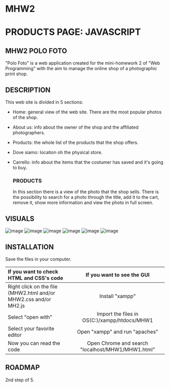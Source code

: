 # MHW2

# PRODUCTS PAGE: JAVASCRIPT

## MHW2 POLO FOTO
"Polo Foto" is a web application created for the mini-homework 2 of "Web Programming" with the aim to manage the online shop of a photographic print shop.

## DESCRIPTION
This web site is divided in 5 sections:
- Home: general view of the web site. There are the most popular photos of the shop.
- About us: info about the owner of the shop and the affiliated photographers.
- Products: the whole list of the products that the shop offers.
- Dove siamo: location oh the physical store.
- Carrello: info about the items that the costumer has saved and it's going to buy.

    ### PRODUCTS
    In this section there is a view of the photo that the shop sells. 
    There is the possibility to search for a photo through the title, add it to the cart, remove it, show more information and view the photo in full screen.

## VISUALS

![image](https://user-images.githubusercontent.com/79788825/114163740-d370e700-992a-11eb-88fa-83a05bffa18c.png)
![image](https://user-images.githubusercontent.com/79788825/114163767-da97f500-992a-11eb-97b7-272c9976a482.png)
![image](https://user-images.githubusercontent.com/79788825/114163942-087d3980-992b-11eb-9ce9-672f0407b735.png)
![image](https://user-images.githubusercontent.com/79788825/114163779-dc61b880-992a-11eb-9a08-caf9fdcd6189.png)
![image](https://user-images.githubusercontent.com/79788825/114163783-de2b7c00-992a-11eb-805e-9447e18b8b1a.png)
![image](https://user-images.githubusercontent.com/79788825/114163795-e1bf0300-992a-11eb-875d-adec7dbc9eac.png)


## INSTALLATION

 Save the files in your computer.
 
|  If you want to check HTML and CSS's code | If you want to see the GUI |
|:--------------|:-------------:|
| Right click on the file (MHW2.html and/or MHW2.css and/or MH2.js |  Install "xampp" |
| Select "open with" | Import the files in OS(C:)/xampp/htdocs/MHW1 |
| Select your favorite editor | Open "xampp" and run "apaches" |
| Now you can read the code | Open Chrome and search "localhost/MHW1/MHW1.html" |

## ROADMAP
2nd step of 5.
